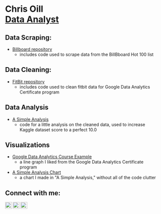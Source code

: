 <h1>Chris Oill<br/><a href="https://linkedin.com/in/chrisoill">Data Analyst</a></h1>

<h2>Data Scraping:</h2>

- [Billboard repository](https://github.com/chrisoill/billboard_scrape)
  - includes code used to scrape data from the BillBboard Hot 100 list
    
<h2>Data Cleaning:</h2>

- [FitBit repository](https://github.com/chrisoill/fitbit)
  - includes code used to clean fitbit data for Google Data Analytics Certificate program

<h2>Data Analysis</h2>

- [A Simple Analysis](https://www.kaggle.com/code/chrisoill/a-simple-analysis)
  - code for a little analysis on the cleaned data, used to increase Kaggle dataset score to a perfect 10.0

<h2>Visualizations</h2>

- [Google Data Analytics Course Example](https://public.tableau.com/app/profile/chrisoill/viz/GoogleDataAnalyticsCourseExample_17114770509550/Sheet1)
  - a line graph I liked from the Google Data Analytics Certificate program
- [A Simple Analysis Chart](https://www.kaggleusercontent.com/kf/167682587/eyJhbGciOiJkaXIiLCJlbmMiOiJBMTI4Q0JDLUhTMjU2In0..qID4zjybfjv9VaBZ2n_t4Q.sZp_ZLAPq6IKS8dOIyhgw4zD_ATcQ0QLyPUpqhl5CD1dZcrv7lRvX1CVvsQyC1nnb_P7vshGdMQUoL-T1dcCVd1_UqEk8gdcrUD_I3lDpWKr529r4WgH85F-sxgJp1Gc8jUGIkXUOgC-0fxLWMjN5Pyjh7SelSpWxVROEDDJ_ZfMArHim6wrPvo1ykJom02z4XJNfisBUehqFmavTCsxYIhnCR-Lcscw6IMWCHq8V-T5CvlG2wUC8fK4-Ipt3XQ3RHItgJLMxZjkOUsQklD3vVYbRxfHTt5DSIqrJORfYBLmyPXfK27vFY5EZH-O515nerxBWOyHKQDemYssrpmQSje4N9tzwc-JEAJCEuyqTh0Zop9SolnPjISJqE01hFEJRkUuyfNPViECJj2oIOuaHqEzyqXvKxC0SsB_CWosbHC_SGyzxofRSerE5SAsU1ngT5eWNlY3fb8K8UcKqviDMZLj5uLdnYknIplJhxe1iWebHZ4M0v6V2Zuoy9ttUryCBL6e2ikc2b4BdgCJxXbZe4l-US5vYVO64_xCQbRlygiEVKELY2rlT2_VLtZqlDg8Prz4BeF8qSIcqupA5C79Obl2faRErr_ssLzse3Dk0Y9vTJqdKeZLyoZAYm7lKGOh76As6tI9vCqxs5K46eKq5NSMGyGYi-IUkgSZksdIKkM.2jCLnK7y3MY3_Jkgkn-Diw/__results___files/__results___5_0.png)
  - a chart I made in "A Simple Analysis," without all of the code clutter

<h2>Connect with me:</h2>

[<img align="left" alt="ChrisOill | LinkedIn" width="22px" src="https://cdn.jsdelivr.net/npm/simple-icons@v3/icons/linkedin.svg" />][linkedin]
[<img align="left" alt="ChrisOill | Kaggle" width="22px" src="https://cdn.jsdelivr.net/npm/simple-icons@v3/icons/kaggle.svg" />][kaggle]
[<img align="left" alt="ChrisOill | Kaggle" width="22px" src="https://cdn.jsdelivr.net/npm/simple-icons@v3/icons/tableau.svg" />][tableau]

[linkedin]: https://linkedin.com/in/chrisoill
[kaggle]: https://www.kaggle.com/chrisoill
[tableau]: https://public.tableau.com/app/profile/christopher.oill/vizzes


<!--
**joshmadakor1/joshmadakor1** is a ✨ _special_ ✨ repository because its `README.md` (this file) appears on your GitHub profile.
